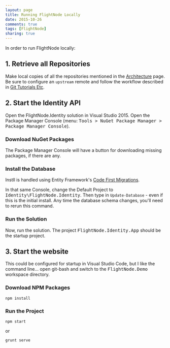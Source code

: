 ```yaml
---
layout: page
title: Running FlightNode Locally
date: 2015-10-26
comments: true
tags: [FlightNode]
sharing: true
---
```


In order to run FlightNode locally:

## 1. Retrieve all Repositories

Make local copies of all the repositories mentioned in the [Architecture](/coding/architecture)
page. Be sure to configure an `upstream` remote and follow the workflow
described in [Git Tutorials Etc](/archives/2015-24-git-tutorials-etc).

## 2. Start the Identity API

Open the FlightNode.Identity solution in Visual Studio 2015. Open the 
Package Manager Console (menu: <tt>Tools > NuGet Package Manager > Package
Manager Console</tt>). 

### Download NuGet Packages
The Package Manager Console will have a button for downloading missing
packages, if there are any.

### Install the Database

Instll is handled using Entity Framework's [Code First Migrations](https://msdn.microsoft.com/en-us/data/jj591621.aspx).

In that same Console, change the Default Project to <tt>Identity\FlightNode.Identity</tt>. 
Then type in `Update-Database` - even if this is the initial install. Any time
the database schema changes, you'll need to rerun this command.

### Run the Solution

Now, run the solution. The project <tt>FlightNode.Identity.App</tt> should be
the startup project.

## 3. Start the website

This could be configured for startup in Visual Studio Code, but I like the 
command line... open git-bash and switch to the <tt>FlightNode.Demo</tt>
workspace directory.

### Download NPM Packages

    npm install
	
### Run the Project

    npm start
	
or 
    
	grunt serve
	
